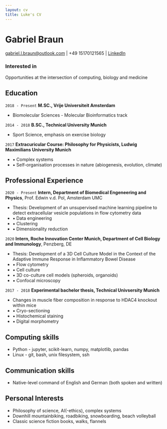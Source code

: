```yaml
---
layout: cv
title: Luke's CV
---
```

# Gabriel Braun

<div id="webaddress">
<a href="gabriel.l.braun@outlook.com">gabriel.l.braun@outlook.com</a>
| <a>+49 15170121565</a>
| <a href="https://www.linkedin.com/in/gabriel-braun-84b744171/">LinkedIn</a>
</div>


### Interested in

Opportunities at the intersection of computing, biology and medicine

### 

## Education

`2018 - Present`
__M.SC., Vrije Universiteit Amsterdam__

- Biomolecular Sciences - Molecular Bioinformatics track

`2014 - 2018`
__B.SC., Technical University Munich__

- Sport Science, emphasis on exercise biology

`2017`
__Extracuricular Course: Philosophy for Physicists, Ludwig Maximilians University Munich__

- ▪ Complex systems
- ▪ Self-organisation processes in nature (abiogenesis, evolution, climate)



## Professional Experience

`2020 - Present`
__Intern, Department of Biomedical Engeneering and Physics__, Prof. Edwin v.d. Pol, Amsterdam UMC

- Thesis: Development of an unsupervised machine learning pipeline to detect extracellular vesicle populations in flow cytometry data
- ▪ Data engineering
- ▪ Clustering
- ▪ Dimensionality reduction

`2020`
__Intern, Roche Innovation Center Munich, Department of Cell Biology and Immunology__, Penzberg, DE

- Thesis: Development of a 3D Cell Culture Model in the Context of the Adaptive Immune Response in Inflammatory Bowel Disease
- ▪ Flow cytometry
- ▪ Cell culture
- ▪ 3D co-culture cell models (spheroids, organoids)
- ▪ Confocal microscopy

`2017 - 2018`
__Experimental bachelor thesis, Technical Univsersity Munich__

- Changes in muscle fiber composition in response to HDAC4 knockout within mice
- ▪ Cryo-sectioning
- ▪ Histochemical staining
- ▪ Digital morphometry



## Computing skills

- Python - jupyter, scikit-learn, numpy, matplotlib, pandas
- Linux - git, bash, unix filesystem, ssh 


## Communication skills

- Native-level command of English and German (both spoken and written)


## Personal Interests

- Philosophy of science, AI(-ethics), complex systems
- Downhill mountainbiking, roadbiking, snowboarding, beach volleyball
- Classic science fiction books, walks, flannels
